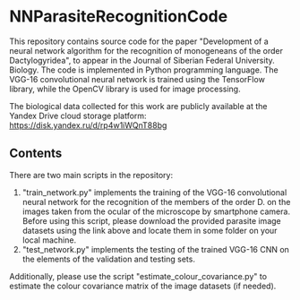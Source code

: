 # NNParasiteRecognitionCode
 This repository contains source code for the paper "Development of a neural network algorithm for the recognition of monogeneans of the order Dactylogyridea", to appear in the Journal of Siberian Federal University. Biology. The code is implemented in Python programming language. The VGG-16 convolutional neural network is trained using the TensorFlow library, while the OpenCV library is used for image processing.
 
 The biological data collected for this work are publicly available at the Yandex Drive cloud storage platform: https://disk.yandex.ru/d/rp4w1iWQnT88bg
 
 ## Contents
 There are two main scripts in the repository:
 1. "train_network.py" implements the training of the VGG-16 convolutional neural network for the recognition of the members of the order D. on the images taken from the ocular of the microscope by smartphone camera. Before using this script, please download the provided parasite image datasets using the link above and locate them in some folder on your local machine.
 2. "test_network.py" implements the testing of the trained VGG-16 CNN on the elements of the validation and testing sets.
 
 Additionally, please use the script "estimate_colour_covariance.py" to estimate the colour covariance matrix of the image datasets (if needed).
